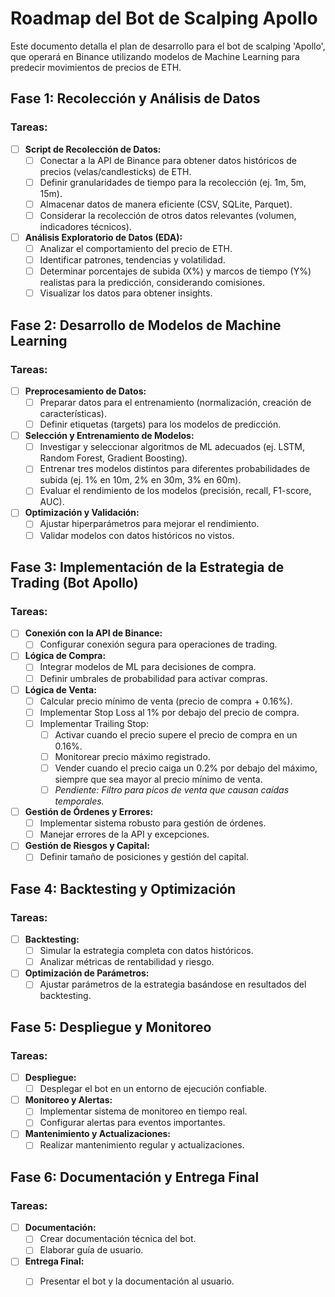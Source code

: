 # Roadmap del Bot de Scalping Apollo

Este documento detalla el plan de desarrollo para el bot de scalping 'Apollo', que operará en Binance utilizando modelos de Machine Learning para predecir movimientos de precios de ETH.

## Fase 1: Recolección y Análisis de Datos

### Tareas:

- [ ] **Script de Recolección de Datos:**
  - [ ] Conectar a la API de Binance para obtener datos históricos de precios (velas/candlesticks) de ETH.
  - [ ] Definir granularidades de tiempo para la recolección (ej. 1m, 5m, 15m).
  - [ ] Almacenar datos de manera eficiente (CSV, SQLite, Parquet).
  - [ ] Considerar la recolección de otros datos relevantes (volumen, indicadores técnicos).

- [ ] **Análisis Exploratorio de Datos (EDA):**
  - [ ] Analizar el comportamiento del precio de ETH.
  - [ ] Identificar patrones, tendencias y volatilidad.
  - [ ] Determinar porcentajes de subida (X%) y marcos de tiempo (Y%) realistas para la predicción, considerando comisiones.
  - [ ] Visualizar los datos para obtener insights.

## Fase 2: Desarrollo de Modelos de Machine Learning

### Tareas:

- [ ] **Preprocesamiento de Datos:**
  - [ ] Preparar datos para el entrenamiento (normalización, creación de características).
  - [ ] Definir etiquetas (targets) para los modelos de predicción.

- [ ] **Selección y Entrenamiento de Modelos:**
  - [ ] Investigar y seleccionar algoritmos de ML adecuados (ej. LSTM, Random Forest, Gradient Boosting).
  - [ ] Entrenar tres modelos distintos para diferentes probabilidades de subida (ej. 1% en 10m, 2% en 30m, 3% en 60m).
  - [ ] Evaluar el rendimiento de los modelos (precisión, recall, F1-score, AUC).

- [ ] **Optimización y Validación:**
  - [ ] Ajustar hiperparámetros para mejorar el rendimiento.
  - [ ] Validar modelos con datos históricos no vistos.

## Fase 3: Implementación de la Estrategia de Trading (Bot Apollo)

### Tareas:

- [ ] **Conexión con la API de Binance:**
  - [ ] Configurar conexión segura para operaciones de trading.

- [ ] **Lógica de Compra:**
  - [ ] Integrar modelos de ML para decisiones de compra.
  - [ ] Definir umbrales de probabilidad para activar compras.

- [ ] **Lógica de Venta:**
  - [ ] Calcular precio mínimo de venta (precio de compra + 0.16%).
  - [ ] Implementar Stop Loss al 1% por debajo del precio de compra.
  - [ ] Implementar Trailing Stop:
    - [ ] Activar cuando el precio supere el precio de compra en un 0.16%.
    - [ ] Monitorear precio máximo registrado.
    - [ ] Vender cuando el precio caiga un 0.2% por debajo del máximo, siempre que sea mayor al precio mínimo de venta.
    - [ ] *Pendiente: Filtro para picos de venta que causan caídas temporales.*

- [ ] **Gestión de Órdenes y Errores:**
  - [ ] Implementar sistema robusto para gestión de órdenes.
  - [ ] Manejar errores de la API y excepciones.

- [ ] **Gestión de Riesgos y Capital:**
  - [ ] Definir tamaño de posiciones y gestión del capital.

## Fase 4: Backtesting y Optimización

### Tareas:

- [ ] **Backtesting:**
  - [ ] Simular la estrategia completa con datos históricos.
  - [ ] Analizar métricas de rentabilidad y riesgo.

- [ ] **Optimización de Parámetros:**
  - [ ] Ajustar parámetros de la estrategia basándose en resultados del backtesting.

## Fase 5: Despliegue y Monitoreo

### Tareas:

- [ ] **Despliegue:**
  - [ ] Desplegar el bot en un entorno de ejecución confiable.

- [ ] **Monitoreo y Alertas:**
  - [ ] Implementar sistema de monitoreo en tiempo real.
  - [ ] Configurar alertas para eventos importantes.

- [ ] **Mantenimiento y Actualizaciones:**
  - [ ] Realizar mantenimiento regular y actualizaciones.

## Fase 6: Documentación y Entrega Final

### Tareas:

- [ ] **Documentación:**
  - [ ] Crear documentación técnica del bot.
  - [ ] Elaborar guía de usuario.

- [ ] **Entrega Final:**
  - [ ] Presentar el bot y la documentación al usuario.


